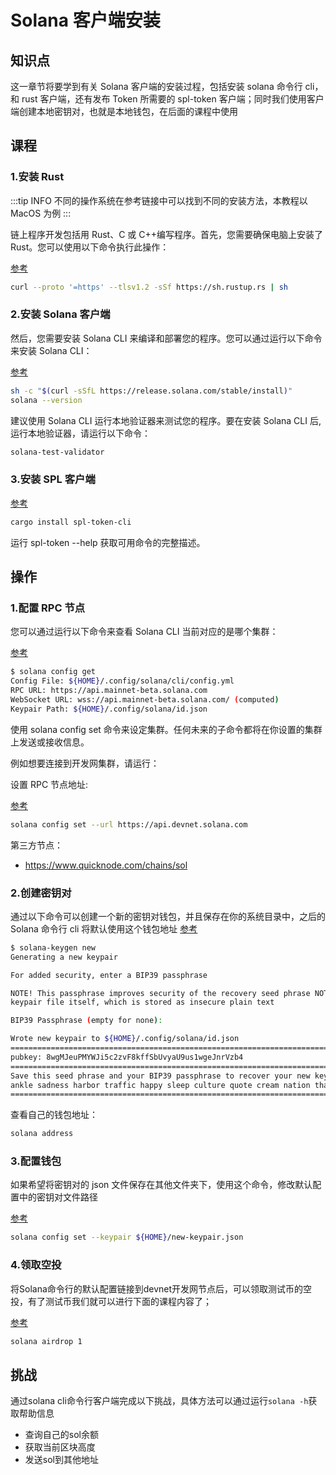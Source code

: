 # Solana 客户端安装

## 知识点

这一章节将要学到有关 Solana 客户端的安装过程，包括安装 solana 命令行 cli，和 rust 客户端，还有发布 Token 所需要的 spl-token 客户端；同时我们使用客户端创建本地密钥对，也就是本地钱包，在后面的课程中使用

## 课程

### 1.安装 Rust

:::tip INFO
不同的操作系统在参考链接中可以找到不同的安装方法，本教程以 MacOS 为例
:::

链上程序开发包括用 Rust、C 或 C++编写程序。首先，您需要确保电脑上安装了 Rust。您可以使用以下命令执行此操作：

[参考](/SolanaDocumention/intro/dev#链上程序开发)

```sh
curl --proto '=https' --tlsv1.2 -sSf https://sh.rustup.rs | sh
```

### 2.安装 Solana 客户端

然后，您需要安装 Solana CLI 来编译和部署您的程序。您可以通过运行以下命令来安装 Solana CLI：

[参考](/SolanaDocumention/intro/dev#链上程序开发)

```sh
sh -c "$(curl -sSfL https://release.solana.com/stable/install)"
solana --version
```

建议使用 Solana CLI 运行本地验证器来测试您的程序。要在安装 Solana CLI 后,运行本地验证器，请运行以下命令：

```sh
solana-test-validator
```

### 3.安装 SPL 客户端

[参考](/SolanaProgramLibrary/token#相关教程)

```sh
cargo install spl-token-cli
```

运行 spl-token --help 获取可用命令的完整描述。

## 操作

### 1.配置 RPC 节点

您可以通过运行以下命令来查看 Solana CLI 当前对应的是哪个集群：

[参考](/SolanaValidatorDocumentation/cli/examples/choose-a-cluster)

```sh
$ solana config get
Config File: ${HOME}/.config/solana/cli/config.yml
RPC URL: https://api.mainnet-beta.solana.com
WebSocket URL: wss://api.mainnet-beta.solana.com/ (computed)
Keypair Path: ${HOME}/.config/solana/id.json
```

使用 solana config set 命令来设定集群。任何未来的子命令都将在你设置的集群上发送或接收信息。

例如想要连接到开发网集群，请运行：

设置 RPC 节点地址:

[参考](/SolanaDocumention/core/clusters)

```sh
solana config set --url https://api.devnet.solana.com
```

第三方节点：

- <https://www.quicknode.com/chains/sol>

### 2.创建密钥对

通过以下命令可以创建一个新的密钥对钱包，并且保存在你的系统目录中，之后的 Solana 命令行 cli 将默认使用这个钱包地址
[参考](/SolanaValidatorDocumentation/cli/intro)

```sh
$ solana-keygen new
Generating a new keypair

For added security, enter a BIP39 passphrase

NOTE! This passphrase improves security of the recovery seed phrase NOT the
keypair file itself, which is stored as insecure plain text

BIP39 Passphrase (empty for none):

Wrote new keypair to ${HOME}/.config/solana/id.json
==============================================================================
pubkey: 8wgMJeuPMYWJi5c2zvF8kffSbUvyaU9us1wgeJnrVzb4
==============================================================================
Save this seed phrase and your BIP39 passphrase to recover your new keypair:
ankle sadness harbor traffic happy sleep culture quote cream nation that spray
==============================================================================
```

查看自己的钱包地址：

```sh
solana address
```

### 3.配置钱包

如果希望将密钥对的 json 文件保存在其他文件夹下，使用这个命令，修改默认配置中的密钥对文件路径

[参考](/SolanaProgramLibrary/token#default-keypair)

```sh
solana config set --keypair ${HOME}/new-keypair.json
```

### 4.领取空投

将Solana命令行的默认配置链接到devnet开发网节点后，可以领取测试币的空投，有了测试币我们就可以进行下面的课程内容了；

[参考](/SolanaProgramLibrary/token#airdrop-sol)

```sh
solana airdrop 1
```

## 挑战

通过solana cli命令行客户端完成以下挑战，具体方法可以通过运行`solana -h`获取帮助信息

- 查询自己的sol余额
- 获取当前区块高度
- 发送sol到其他地址
